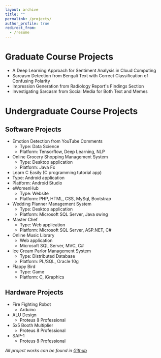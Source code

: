 ```yaml
---
layout: archive
title: ""
permalink: /projects/
author_profile: true
redirect_from:
  - /resume
---
```


# Graduate Course Projects
- A Deep Learning Approach for Sentiment Analysis in Cloud Computing
- Sarcasm Detection from Bengali Text with Correct Classification of Confusing Polarity
- Impression Generation from Radiology Report's Findings Section
- Investigating Sarcasm from Social Media for Both Text and Memes

# Undergraduate Course Projects
## Software Projects
- Emotion Detection from YouTube Comments
  - Type: Data Science
  - Platform: Tensorflow, Deep Learning, NLP
- Online Grocery Shopping Management System
  - Type: Desktop application
  - Platform: Java Fx
-  Learn C Easily (C programming tutorial app)
  - Type: Android application
  - Platform: Android Studio
- eWomenHub
  - Type: Website
  - Platform: PHP, HTML, CSS, MySql, Bootstrap
- Wedding Planner Management System
  - Type: Desktop application
  - Platform: Microsoft SQL Server, Java swing
- Master Chef
  - Type:  Web application
  - Platform: Microsoft SQL Server, ASP.NET, C\# 
- Online Music Library
  - Web application
  -  Microsoft SQL Server, MVC, C#
- Ice Cream Parlor Management System
  - Type: Distributed Database
  - Platform: PL/SQL, Oracle 10g
- Flappy Bird
  - Type:  Game
  - Platform: C, iGraphics
 
## Hardware Projects
- Fire Fighting Robot
  - Arduino
- ALU Design
  - Proteus 8 Professional
- 5x5 Booth Multiplier
  - Proteus 8 Professional
- SAP-1 
  - Proteus 8 Professional
 
*All project works  can be found in [Github](https://github.com/sanzanalora/)*
